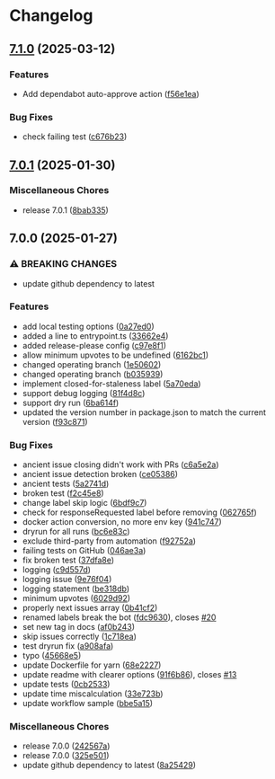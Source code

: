 # Changelog

## [7.1.0](https://github.com/aws-actions/stale-issue-cleanup/compare/v7.0.1...v7.1.0) (2025-03-12)


### Features

* Add dependabot auto-approve action ([f56e1ea](https://github.com/aws-actions/stale-issue-cleanup/commit/f56e1ea9446b5eea631595b5cbf5038e4bd4b8b2))


### Bug Fixes

* check failing test ([c676b23](https://github.com/aws-actions/stale-issue-cleanup/commit/c676b237a08abebcc4a33b754bcde6e010087140))

## [7.0.1](https://github.com/aws-actions/stale-issue-cleanup/compare/v7.0.0...v7.0.1) (2025-01-30)


### Miscellaneous Chores

* release 7.0.1 ([8bab335](https://github.com/aws-actions/stale-issue-cleanup/commit/8bab335c05098cfc2057d6ec3135a9942311a22e))

## 7.0.0 (2025-01-27)


### ⚠ BREAKING CHANGES

* update github dependency to latest

### Features

* add local testing options ([0a27ed0](https://github.com/aws-actions/stale-issue-cleanup/commit/0a27ed0d0700e70c5b49951148bd60017ca96f92))
* added a line to entrypoint.ts ([33662e4](https://github.com/aws-actions/stale-issue-cleanup/commit/33662e4bd9a89926fc0bd0f72807ecd61e12ab84))
* added release-please config ([c97e8f1](https://github.com/aws-actions/stale-issue-cleanup/commit/c97e8f13d4edfe6b8e4143180535766e931c1bb1))
* allow minimum upvotes to be undefined ([6162bc1](https://github.com/aws-actions/stale-issue-cleanup/commit/6162bc144766b88d8c32b034b0cf0fc2a18af2ac))
* changed operating branch ([1e50602](https://github.com/aws-actions/stale-issue-cleanup/commit/1e50602bd2fca71fc89925a34403ea71518b29ba))
* changed operating branch ([b035939](https://github.com/aws-actions/stale-issue-cleanup/commit/b035939b9bc49c8d40bcdc14734f1bdcc922c813))
* implement closed-for-staleness label ([5a70eda](https://github.com/aws-actions/stale-issue-cleanup/commit/5a70eda2e74996017f22537a25070615c05cce61))
* support debug logging ([81f4d8c](https://github.com/aws-actions/stale-issue-cleanup/commit/81f4d8ccb959a5fe43ebe8c4f025551ac888feb8))
* support dry run ([6ba614f](https://github.com/aws-actions/stale-issue-cleanup/commit/6ba614f0cb8e6da613d918ec0e8270b321ff3f2c))
* updated the version number in package.json to match the current version ([f93c871](https://github.com/aws-actions/stale-issue-cleanup/commit/f93c8717d692a74ca8b0f1f1bbc5a807e6b1687a))


### Bug Fixes

* ancient issue closing didn't work with PRs ([c6a5e2a](https://github.com/aws-actions/stale-issue-cleanup/commit/c6a5e2ab5d99b5c1a0ba674225a0564cb7ac3ef5))
* ancient issue detection broken ([ce05386](https://github.com/aws-actions/stale-issue-cleanup/commit/ce05386662538e86b67e28ac445bd9caeccca678))
* ancient tests ([5a2741d](https://github.com/aws-actions/stale-issue-cleanup/commit/5a2741d90b454a8a487eb24991f0fa9c7f5d28f0))
* broken test ([f2c45e8](https://github.com/aws-actions/stale-issue-cleanup/commit/f2c45e8fcc0b5793fd54e201121b62562d90009d))
* change label skip logic ([6bdf9c7](https://github.com/aws-actions/stale-issue-cleanup/commit/6bdf9c709f032505b35531dddfc692a954b0f192))
* check for responseRequested label before removing ([062765f](https://github.com/aws-actions/stale-issue-cleanup/commit/062765fc14fb92a3b7b710e53240ab077ab58ab8))
* docker action conversion, no more env key ([941c747](https://github.com/aws-actions/stale-issue-cleanup/commit/941c7479e67fcc0fba9680ef6186518b917aece7))
* dryrun for all runs ([bc6e83c](https://github.com/aws-actions/stale-issue-cleanup/commit/bc6e83c980720d473056233a6b1eeda6f518bf19))
* exclude third-party from automation ([f92752a](https://github.com/aws-actions/stale-issue-cleanup/commit/f92752ad52d5fe0a2a4decfb3197f851f9522b80))
* failing tests on GitHub ([046ae3a](https://github.com/aws-actions/stale-issue-cleanup/commit/046ae3a4a95c4b607280cac4f583075c7fe3acaa))
* fix broken test ([37dfa8e](https://github.com/aws-actions/stale-issue-cleanup/commit/37dfa8edd22f5fa12fc7f750c992ef2ebd88ba08))
* logging ([c9d557d](https://github.com/aws-actions/stale-issue-cleanup/commit/c9d557d95e8e7d27d64f5276f397693797e2d325))
* logging issue ([9e76f04](https://github.com/aws-actions/stale-issue-cleanup/commit/9e76f0479571f9692e4971c18ad04d2ce3b195b6))
* logging statement ([be318db](https://github.com/aws-actions/stale-issue-cleanup/commit/be318db03c42821626c64b7b62c51584aa9ae70c))
* minimum upvotes ([6029d92](https://github.com/aws-actions/stale-issue-cleanup/commit/6029d9231bc1d15c74ea8a7f6b3952173b4e50fb))
* properly next issues array ([0b41cf2](https://github.com/aws-actions/stale-issue-cleanup/commit/0b41cf2adfd592bae3c9a670592175eb862bc365))
* renamed labels break the bot ([fdc9630](https://github.com/aws-actions/stale-issue-cleanup/commit/fdc963030bd42adb290a6731bc42f7dc6a48c090)), closes [#20](https://github.com/aws-actions/stale-issue-cleanup/issues/20)
* set new tag in docs ([af0b243](https://github.com/aws-actions/stale-issue-cleanup/commit/af0b24339bd82fc3b0efd34ed0df58e65b4824ca))
* skip issues correctly ([1c718ea](https://github.com/aws-actions/stale-issue-cleanup/commit/1c718eabad4294f5c01fa5550f26b23e5a71bbe6))
* test dryrun fix ([a908afa](https://github.com/aws-actions/stale-issue-cleanup/commit/a908afa1ca428bd58a2e4ca5f47015de0dce052d))
* typo ([45668e5](https://github.com/aws-actions/stale-issue-cleanup/commit/45668e5a3366b76eca86f1e4fa1d0d9f8af1851f))
* update Dockerfile for yarn ([68e2227](https://github.com/aws-actions/stale-issue-cleanup/commit/68e2227ea9b781489faf01eb47dd595269c8e61c))
* update readme with clearer options ([91f6b86](https://github.com/aws-actions/stale-issue-cleanup/commit/91f6b864762ed412cd1e74f4860bcd8b654a03de)), closes [#13](https://github.com/aws-actions/stale-issue-cleanup/issues/13)
* update tests ([0cb2533](https://github.com/aws-actions/stale-issue-cleanup/commit/0cb2533bdb3c6d8422c471ae8c2c807860f7ded8))
* update time miscalculation ([33e723b](https://github.com/aws-actions/stale-issue-cleanup/commit/33e723bbe2699b47ce802b50bf95af4350a9148b))
* update workflow sample ([bbe5a15](https://github.com/aws-actions/stale-issue-cleanup/commit/bbe5a15935e4d033ef2d06261639a7bbf68834d1))


### Miscellaneous Chores

* release 7.0.0 ([242567a](https://github.com/aws-actions/stale-issue-cleanup/commit/242567a08e0319586680ea08e2734cd0eab1f1cd))
* release 7.0.0 ([325e501](https://github.com/aws-actions/stale-issue-cleanup/commit/325e501199d44f6d175c85b050441835888a7a06))
* update github dependency to latest ([8a25429](https://github.com/aws-actions/stale-issue-cleanup/commit/8a254290bf550a25a21f792fd4c5025ce286d3eb))
